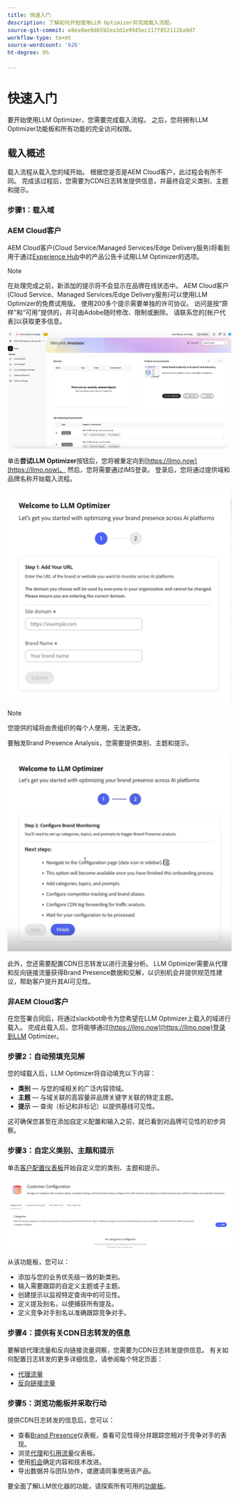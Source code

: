 ```yaml
---
title: 快速入门
description: 了解如何开始使用LLM Optimizer并完成载入流程。
source-git-commit: e8ea9ae0d6592ea3d1e9945ec117f852112ba9d7
workflow-type: tm+mt
source-wordcount: '626'
ht-degree: 0%

---
```



# 快速入门

要开始使用LLM Optimizer，您需要完成载入流程。 之后，您将拥有LLM Optimizer功能板和所有功能的完全访问权限。

## 载入概述

载入流程从载入您的域开始。 根据您是否是AEM Cloud客户，此过程会有所不同。 完成该过程后，您需要为CDN日志转发提供信息，并最终自定义类别、主题和提示。

### 步骤1：载入域

### AEM Cloud客户

AEM Cloud客户(Cloud Service/Managed Services/Edge Delivery服务)将看到用于通过[Experience Hub](https://experienceleague.adobe.com/zh-hans/docs/experience-manager-cloud-service/content/experience-hub/experience-hub)中的产品公告卡试用LLM Optimizer的选项。

>[!NOTE]
>在处理完成之前，新添加的提示将不会显示在品牌在线状态中。 AEM Cloud客户(Cloud Service、Managed Services/Edge Delivery服务)可以使用LLM Optimizer的免费试用版。 使用200多个提示需要单独的许可协议。 访问是按“原样”和“可用”提供的，并可由Adobe随时修改、限制或删除。 请联系您的[帐户代表]以获取更多信息。

![LLM Optimizer试用版](/help/overview/assets/llm-trial.png)

单击&#x200B;**尝试LLM Optimizer**&#x200B;按钮后，您将被重定向到[https://llmo.now](https://llmo.now)。 然后，您将需要通过IMS登录。 登录后，您将通过提供域和品牌名称开始载入流程。

![LLM Optimizer域](/help/overview/assets/domain.png)

>[!NOTE]
>您提供的域将由贵组织的每个人使用，无法更改。

要触发Brand Presence Analysis，您需要提供类别、主题和提示。

![品牌状态分析](/help/overview/assets/bp-analysis.png)

此外，您还需要配置CDN日志转发以进行流量分析。 LLM Optimizer需要从代理和反向链接流量获得Brand Presence数据和见解，以识别机会并提供规范性建议，帮助客户提升其AI可见性。

### 非AEM Cloud客户

在您签署合同后，将通过slackbot命令为您希望在LLM Optimizer上载入的域进行载入。 完成此载入后，您将能够通过[https://llmo.now](https://llmo.now)登录到LLM Optimizer。

### 步骤2：自动预填充见解

您的域载入后，LLM Optimizer将自动填充以下内容：

* **类别** — 与您的域相关的广泛内容领域。
* **主题** — 与域关联的高容量非品牌关键字关联的特定主题。
* **提示** — 查询（标记和非标记）以提供基线可见性。

这可确保您甚至在添加自定义配置和输入之前，就已看到对品牌可见性的初步洞察。

### 步骤3：自定义类别、主题和提示

单击[客户配置仪表板](/help/dashboards/customer-configuration.md)开始自定义您的类别、主题和提示。

![客户配置信息板](/help/dashboards/assets/customer-config.png)

从该功能板，您可以：

* 添加与您的业务优先级一致的新类别。
* 输入需要跟踪的自定义主题或子主题。
* 创建提示以监视特定查询中的可见性。
* 定义提及别名，以便捕获所有提及。
* 定义竞争对手别名以准确跟踪竞争对手。

### 步骤4：提供有关CDN日志转发的信息

要解锁代理流量和反向链接流量洞察，您需要为CDN日志转发提供信息。 有关如何配置日志转发的更多详细信息，请参阅每个特定页面：

* [代理流量](/help/dashboards/agentic-traffic.md)
* [反向链接流量](/help/dashboards/referral-traffic.md#setup#cdn-setup)

### 步骤5：浏览功能板并采取行动

提供CDN日志转发的信息后，您可以：

* 查看[Brand Presence](/help/dashboards/brand-presence.md)仪表板，查看可见性得分并跟踪您相对于竞争对手的表现。
* 浏览[代理](/help/dashboards/agentic-traffic.md)和[引用流量](/help/dashboards/referral-traffic.md)仪表板。
* 使用[机会](/help/dashboards/opportunities.md)确定内容和技术改进。
* 导出数据并与团队协作，或邀请同事使用该产品。

要全面了解LLM优化器的功能，请探索所有可用的[功能板](/help/dashboards/dashboards-overview.md)。
